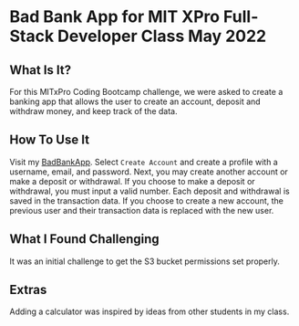 

# Bad Bank App for MIT XPro Full-Stack Developer Class May 2022

## What Is It?
For this MITxPro Coding Bootcamp challenge, we were asked to create a banking app that allows the user to create an account, deposit and withdraw money, and keep track of the data. 

## How To Use It
Visit my [BadBankApp](http://philipcasebankapp.s3.amazonaws.com//index.html). Select `Create Account` and create a profile with a username, email, and password. Next, you may create another account or make a deposit or withdrawal. If you choose to make a deposit or withdrawal, you must input a valid number. Each deposit and withdrawal is saved in the transaction data. If you choose to create a new account, the previous user and their transaction data is replaced with the new user.

## What I Found Challenging
It was an initial challenge to get the S3 bucket permissions set properly.

## Extras
Adding a calculator was inspired by ideas from other students in my class.

